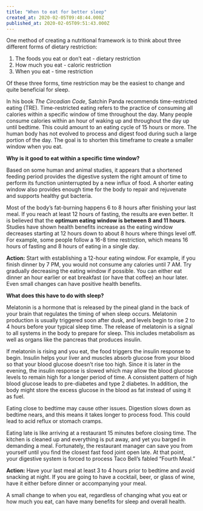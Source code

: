 ```yaml
---
title: "When to eat for better sleep"
created_at: 2020-02-05T09:48:44.000Z
published_at: 2020-02-05T09:51:43.000Z
---
```

One method of creating a nutritional framework is to think about three different forms of dietary restriction:

1.  The foods you eat or don’t eat - dietary restriction
2.  How much you eat - caloric restriction
3.  When you eat - time restriction

Of these three forms, time restriction may be the easiest to change and quite beneficial for sleep.

In his book _The Circadian Code_, Satchin Panda recommends time-restricted eating (TRE). Time-restricted eating refers to the practice of consuming all calories within a specific window of time throughout the day. Many people consume calories within an hour of waking up and throughout the day up until bedtime. This could amount to an eating cycle of 15 hours or more. The human body has not evolved to process and digest food during such a large portion of the day. The goal is to shorten this timeframe to create a smaller window when you eat.

**Why is it good to eat within a specific time window?**

Based on some human and animal studies, it appears that a shortened feeding period provides the digestive system the right amount of time to perform its function uninterrupted by a new influx of food. A shorter eating window also provides enough time for the body to repair and rejuvenate and supports healthy gut bacteria.

Most of the body’s fat-burning happens 6 to 8 hours after finishing your last meal. If you reach at least 12 hours of fasting, the results are even better. It is believed that the **optimum eating window is between 8 and 11 hours**. Studies have shown health benefits increase as the eating window decreases starting at 12 hours down to about 8 hours where things level off. For example, some people follow a 16-8 time restriction, which means 16 hours of fasting and 8 hours of eating in a single day.

**Action:** Start with establishing a 12-hour eating window. For example, if you finish dinner by 7 PM, you would not consume any calories until 7 AM. Try gradually decreasing the eating window if possible. You can either eat dinner an hour earlier or eat breakfast (or have that coffee) an hour later. Even small changes can have positive health benefits.

**What does this have to do with sleep?**

Melatonin is a hormone that is released by the pineal gland in the back of your brain that regulates the timing of when sleep occurs. Melatonin production is usually triggered soon after dusk, and levels begin to rise 2 to 4 hours before your typical sleep time. The release of melatonin is a signal to all systems in the body to prepare for sleep. This includes metabolism as well as organs like the pancreas that produces insulin.

If melatonin is rising and you eat, the food triggers the insulin response to begin. Insulin helps your liver and muscles absorb glucose from your blood so that your blood glucose doesn’t rise too high. Since it is later in the evening, the insulin response is slowed which may allow the blood glucose levels to remain high for a longer period of time. A consistent pattern of high blood glucose leads to pre-diabetes and type 2 diabetes. In addition, the body might store the excess glucose in the blood as fat instead of using it as fuel.

Eating close to bedtime may cause other issues. Digestion slows down as bedtime nears, and this means it takes longer to process food. This could lead to acid reflux or stomach cramps.

Eating late is like arriving at a restaurant 15 minutes before closing time. The kitchen is cleaned up and everything is put away, and yet you barged in demanding a meal. Fortunately, the restaurant manager can save you from yourself until you find the closest fast food joint open late. At that point, your digestive system is forced to process Taco Bell’s fabled “Fourth Meal.”

**Action:** Have your last meal at least 3 to 4 hours prior to bedtime and avoid snacking at night. If you are going to have a cocktail, beer, or glass of wine, have it either before dinner or accompanying your meal.

A small change to when you eat, regardless of changing what you eat or how much you eat, can have many benefits for sleep and overall health.
